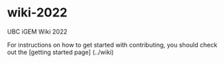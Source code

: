 # wiki-2022
UBC iGEM Wiki 2022

For instructions on how to get started with contributing, you should check out the [getting started page] (../wiki)
